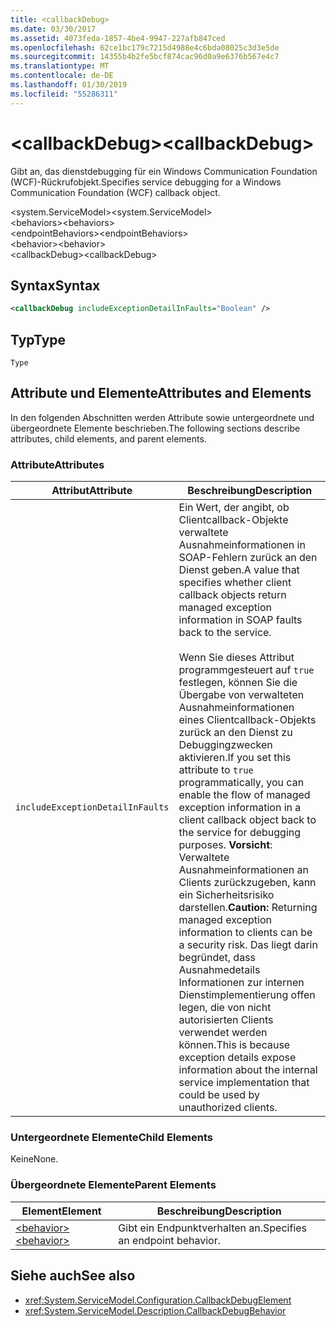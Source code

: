 ```yaml
---
title: <callbackDebug>
ms.date: 03/30/2017
ms.assetid: 4073feda-1857-4be4-9947-227afb847ced
ms.openlocfilehash: 62ce1bc179c7215d4988e4c6bda08025c3d3e5de
ms.sourcegitcommit: 14355b4b2fe5bcf874cac96d0a9e6376b567e4c7
ms.translationtype: MT
ms.contentlocale: de-DE
ms.lasthandoff: 01/30/2019
ms.locfileid: "55286311"
---
```

# <a name="callbackdebug"></a><span data-ttu-id="06a2d-101">\<callbackDebug></span><span class="sxs-lookup"><span data-stu-id="06a2d-101">\<callbackDebug></span></span>
<span data-ttu-id="06a2d-102">Gibt an, das dienstdebugging für ein Windows Communication Foundation (WCF)-Rückrufobjekt.</span><span class="sxs-lookup"><span data-stu-id="06a2d-102">Specifies service debugging for a Windows Communication Foundation (WCF) callback object.</span></span>  
  
 <span data-ttu-id="06a2d-103">\<system.ServiceModel></span><span class="sxs-lookup"><span data-stu-id="06a2d-103">\<system.ServiceModel></span></span>  
<span data-ttu-id="06a2d-104">\<behaviors></span><span class="sxs-lookup"><span data-stu-id="06a2d-104">\<behaviors></span></span>  
<span data-ttu-id="06a2d-105">\<endpointBehaviors></span><span class="sxs-lookup"><span data-stu-id="06a2d-105">\<endpointBehaviors></span></span>  
<span data-ttu-id="06a2d-106">\<behavior></span><span class="sxs-lookup"><span data-stu-id="06a2d-106">\<behavior></span></span>  
<span data-ttu-id="06a2d-107">\<callbackDebug></span><span class="sxs-lookup"><span data-stu-id="06a2d-107">\<callbackDebug></span></span>  
  
## <a name="syntax"></a><span data-ttu-id="06a2d-108">Syntax</span><span class="sxs-lookup"><span data-stu-id="06a2d-108">Syntax</span></span>  
  
```xml  
<callbackDebug includeExceptionDetailInFaults="Boolean" />
```  
  
## <a name="type"></a><span data-ttu-id="06a2d-109">Typ</span><span class="sxs-lookup"><span data-stu-id="06a2d-109">Type</span></span>  
 `Type`  
  
## <a name="attributes-and-elements"></a><span data-ttu-id="06a2d-110">Attribute und Elemente</span><span class="sxs-lookup"><span data-stu-id="06a2d-110">Attributes and Elements</span></span>  
 <span data-ttu-id="06a2d-111">In den folgenden Abschnitten werden Attribute sowie untergeordnete und übergeordnete Elemente beschrieben.</span><span class="sxs-lookup"><span data-stu-id="06a2d-111">The following sections describe attributes, child elements, and parent elements.</span></span>  
  
### <a name="attributes"></a><span data-ttu-id="06a2d-112">Attribute</span><span class="sxs-lookup"><span data-stu-id="06a2d-112">Attributes</span></span>  
  
|<span data-ttu-id="06a2d-113">Attribut</span><span class="sxs-lookup"><span data-stu-id="06a2d-113">Attribute</span></span>|<span data-ttu-id="06a2d-114">Beschreibung</span><span class="sxs-lookup"><span data-stu-id="06a2d-114">Description</span></span>|  
|---------------|-----------------|  
|`includeExceptionDetailInFaults`|<span data-ttu-id="06a2d-115">Ein Wert, der angibt, ob Clientcallback-Objekte verwaltete Ausnahmeinformationen in SOAP-Fehlern zurück an den Dienst geben.</span><span class="sxs-lookup"><span data-stu-id="06a2d-115">A value that specifies whether client callback objects return managed exception information in SOAP faults back to the service.</span></span><br /><br /> <span data-ttu-id="06a2d-116">Wenn Sie dieses Attribut programmgesteuert auf `true` festlegen, können Sie die Übergabe von verwalteten Ausnahmeinformationen eines Clientcallback-Objekts zurück an den Dienst zu Debuggingzwecken aktivieren.</span><span class="sxs-lookup"><span data-stu-id="06a2d-116">If you set this attribute to `true` programmatically, you can enable the flow of managed exception information in a client callback object back to the service for debugging purposes.</span></span> <span data-ttu-id="06a2d-117">**Vorsicht**:  Verwaltete Ausnahmeinformationen an Clients zurückzugeben, kann ein Sicherheitsrisiko darstellen.</span><span class="sxs-lookup"><span data-stu-id="06a2d-117">**Caution:**  Returning managed exception information to clients can be a security risk.</span></span> <span data-ttu-id="06a2d-118">Das liegt darin begründet, dass Ausnahmedetails Informationen zur internen Dienstimplementierung offen legen, die von nicht autorisierten Clients verwendet werden können.</span><span class="sxs-lookup"><span data-stu-id="06a2d-118">This is because exception details expose information about the internal service implementation that could be used by unauthorized clients.</span></span>|  
  
### <a name="child-elements"></a><span data-ttu-id="06a2d-119">Untergeordnete Elemente</span><span class="sxs-lookup"><span data-stu-id="06a2d-119">Child Elements</span></span>  
 <span data-ttu-id="06a2d-120">Keine</span><span class="sxs-lookup"><span data-stu-id="06a2d-120">None.</span></span>  
  
### <a name="parent-elements"></a><span data-ttu-id="06a2d-121">Übergeordnete Elemente</span><span class="sxs-lookup"><span data-stu-id="06a2d-121">Parent Elements</span></span>  
  
|<span data-ttu-id="06a2d-122">Element</span><span class="sxs-lookup"><span data-stu-id="06a2d-122">Element</span></span>|<span data-ttu-id="06a2d-123">Beschreibung</span><span class="sxs-lookup"><span data-stu-id="06a2d-123">Description</span></span>|  
|-------------|-----------------|  
|[<span data-ttu-id="06a2d-124">\<behavior></span><span class="sxs-lookup"><span data-stu-id="06a2d-124">\<behavior></span></span>](../../../../../docs/framework/configure-apps/file-schema/wcf/behavior-of-endpointbehaviors.md)|<span data-ttu-id="06a2d-125">Gibt ein Endpunktverhalten an.</span><span class="sxs-lookup"><span data-stu-id="06a2d-125">Specifies an endpoint behavior.</span></span>|  
  
## <a name="see-also"></a><span data-ttu-id="06a2d-126">Siehe auch</span><span class="sxs-lookup"><span data-stu-id="06a2d-126">See also</span></span>
- <xref:System.ServiceModel.Configuration.CallbackDebugElement>
- <xref:System.ServiceModel.Description.CallbackDebugBehavior>
